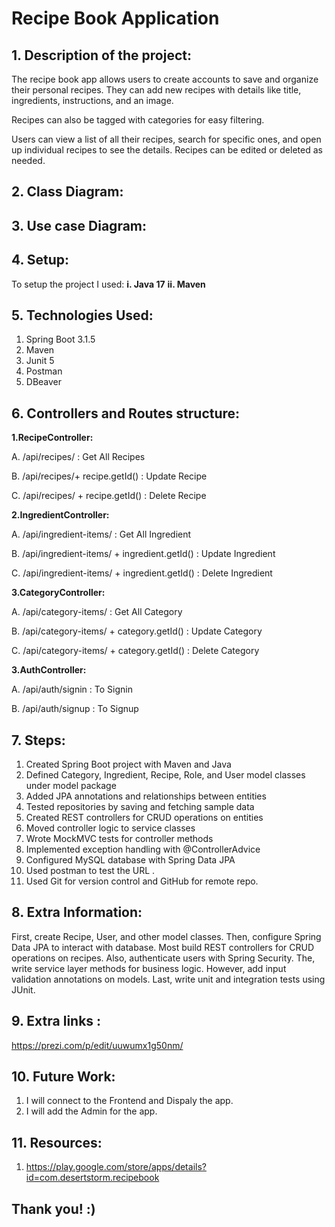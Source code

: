 # Recipe Book Application 

<!-- ![th](https://github.com/amalg20/java-project1-github-repo-sda/assets/145042005/e872eff3-0d45-4c16-86a4-b157de0ab2ab) -->



## 1. Description of the project:

The recipe book app allows users to create accounts to save and organize their personal recipes. They can add new recipes with details like title, ingredients, instructions, and an image. 

Recipes can also be tagged with categories for easy filtering. 

Users can view a list of all their recipes, search for specific ones, and open up individual recipes to see the details. Recipes can be edited or deleted as needed.


## 2. Class Diagram:

<!-- ![RestaurantManagementSystem](https://github.com/amalg20/java-project1-github-repo-sda/assets/145042005/c8361a5f-a66c-40b3-90ba-6cc065f51cd4) -->

## 3. Use case Diagram:


## 4. Setup:

To setup the project I used:
**i. Java 17**
**ii. Maven**

## 5. Technologies Used:

1. Spring Boot 3.1.5
2. Maven
3. Junit 5
4. Postman
5. DBeaver

## 6. Controllers and Routes structure:

**1.RecipeController:**

A. /api/recipes/ : Get All Recipes

B. /api/recipes/+ recipe.getId() : Update Recipe

C. /api/recipes/ + recipe.getId() : Delete Recipe

**2.IngredientController:**

A. /api/ingredient-items/ : Get All Ingredient

B. /api/ingredient-items/ + ingredient.getId() : Update Ingredient

C. /api/ingredient-items/ + ingredient.getId() : Delete Ingredient

**3.CategoryController:** 

A. /api/category-items/ : Get All Category

B. /api/category-items/ + category.getId() : Update Category

C. /api/category-items/ + category.getId() : Delete Category

**3.AuthController:** 

A. /api/auth/signin : To Signin

B. /api/auth/signup : To Signup

## 7. Steps:

1) Created Spring Boot project with Maven and Java 
2) Defined Category, Ingredient, Recipe, Role, and User model classes under model package
3) Added JPA annotations and relationships between entities
4) Tested repositories by saving and fetching sample data
5) Created REST controllers for CRUD operations on entities
6) Moved controller logic to service classes
7) Wrote MockMVC tests for controller methods
8) Implemented exception handling with @ControllerAdvice
9) Configured MySQL database with Spring Data JPA
10) Used postman to test the URL .
11) Used Git for version control and GitHub for remote repo.

## 8. Extra Information:

First, create Recipe, User, and other model classes. Then, configure Spring Data JPA to interact with database. Most build REST controllers for CRUD operations on recipes.
Also, authenticate users with Spring Security. The, write service layer methods for business logic.
However, add input validation annotations on models. Last, write unit and integration tests using JUnit.


## 9. Extra links : 

https://prezi.com/p/edit/uuwumx1g50nm/

## 10. Future Work:

1. I will connect to the Frontend and Dispaly the app.
2. I will add the Admin for the app.

## 11. Resources:

1. https://play.google.com/store/apps/details?id=com.desertstorm.recipebook

## Thank you! :)

